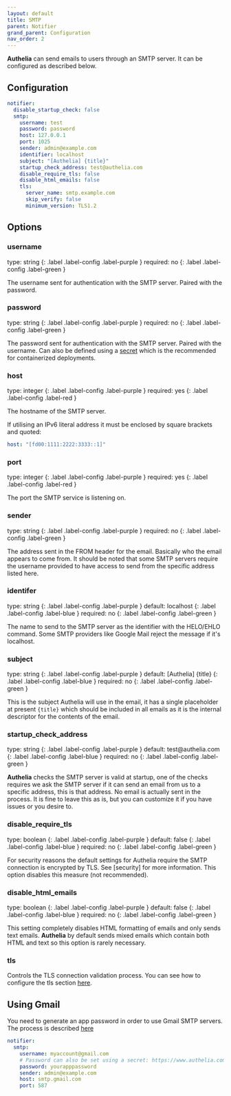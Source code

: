 ```yaml
---
layout: default
title: SMTP
parent: Notifier
grand_parent: Configuration
nav_order: 2
---
```


**Authelia** can send emails to users through an SMTP server.
It can be configured as described below.

## Configuration

```yaml
notifier:
  disable_startup_check: false
  smtp:
    username: test
    password: password
    host: 127.0.0.1
    port: 1025
    sender: admin@example.com
    identifier: localhost
    subject: "[Authelia] {title}"
    startup_check_address: test@authelia.com
    disable_require_tls: false
    disable_html_emails: false
    tls:
      server_name: smtp.example.com
      skip_verify: false
      minimum_version: TLS1.2
```

## Options

### username

<div markdown="1">
type: string
{: .label .label-config .label-purple }
required: no
{: .label .label-config .label-green }
</div>

The username sent for authentication with the SMTP server. Paired with the password.

### password

<div markdown="1">
type: string
{: .label .label-config .label-purple }
required: no
{: .label .label-config .label-green }
</div>

The password sent for authentication with the SMTP server. Paired with the username. Can also be defined using a
[secret](../secrets.md) which is the recommended for containerized deployments.

### host

<div markdown="1">
type: integer
{: .label .label-config .label-purple }
required: yes
{: .label .label-config .label-red }
</div>

The hostname of the SMTP server.

If utilising an IPv6 literal address it must be enclosed by square brackets and quoted:

```yaml
host: "[fd00:1111:2222:3333::1]"
```

### port

<div markdown="1">
type: integer
{: .label .label-config .label-purple }
required: yes
{: .label .label-config .label-red }
</div>

The port the SMTP service is listening on.

### sender

<div markdown="1">
type: string
{: .label .label-config .label-purple }
required: no
{: .label .label-config .label-green }
</div>

The address sent in the FROM header for the email. Basically who the email appears to come from. It should be noted
that some SMTP servers require the username provided to have access to send from the specific address listed here.

### identifer

<div markdown="1">
type: string
{: .label .label-config .label-purple }
default: localhost
{: .label .label-config .label-blue }
required: no
{: .label .label-config .label-green }
</div>

The name to send to the SMTP server as the identifier with the HELO/EHLO command. Some SMTP providers like Google Mail
reject the message if it's localhost.

### subject

<div markdown="1">
type: string
{: .label .label-config .label-purple }
default: [Authelia] {title}
{: .label .label-config .label-blue }
required: no
{: .label .label-config .label-green }
</div>

This is the subject Authelia will use in the email, it has a single placeholder at present `{title}` which should
be included in all emails as it is the internal descriptor for the contents of the email.

### startup_check_address

<div markdown="1">
type: string
{: .label .label-config .label-purple }
default: test@authelia.com
{: .label .label-config .label-blue }
required: no
{: .label .label-config .label-green }
</div>

**Authelia** checks the SMTP server is valid at startup, one of the checks requires we ask the SMTP server if it can
send an email from us to a specific address, this is that address. No email is actually sent in the process. It is fine
to leave this as is, but you can customize it if you have issues or you desire to.

### disable_require_tls

<div markdown="1">
type: boolean
{: .label .label-config .label-purple }
default: false
{: .label .label-config .label-blue }
required: no
{: .label .label-config .label-green }
</div>

For security reasons the default settings for Authelia require the SMTP connection is encrypted by TLS. See [security]
for more information. This option disables this measure (not recommended).

### disable_html_emails

<div markdown="1">
type: boolean
{: .label .label-config .label-purple }
default: false
{: .label .label-config .label-blue }
required: no
{: .label .label-config .label-green }
</div>

This setting completely disables HTML formatting of emails and only sends text emails. **Authelia** by default sends
mixed emails which contain both HTML and text so this option is rarely necessary.

### tls

Controls the TLS connection validation process. You can see how to configure the tls section
[here](../index.md#tls-configuration).

## Using Gmail

You need to generate an app password in order to use Gmail SMTP servers. The process is
described [here](https://support.google.com/accounts/answer/185833?hl=en)

```yaml
notifier:
  smtp:
    username: myaccount@gmail.com
    # Password can also be set using a secret: https://www.authelia.com/docs/configuration/secrets.html
    password: yourapppassword
    sender: admin@example.com
    host: smtp.gmail.com
    port: 587
```
